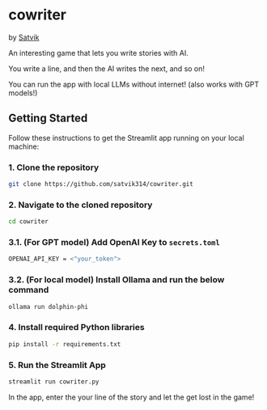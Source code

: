 # cowriter

by [Satvik](https://www.linkedin.com/in/satvik-paramkusham/)

An interesting game that lets you write stories with AI.

You write a line, and then the AI writes the next, and so on!

You can run the app with local LLMs without internet! (also works with GPT models!)

## Getting Started

Follow these instructions to get the Streamlit app running on your local machine:

### 1. Clone the repository
```bash
git clone https://github.com/satvik314/cowriter.git
```

### 2. Navigate to the cloned repository
```bash
cd cowriter
```

### 3.1. (For GPT model) Add OpenAI Key to ```secrets.toml```
```bash
OPENAI_API_KEY = <"your_token">
```

### 3.2. (For local model) Install Ollama and run the below command
```bash
ollama run dolphin-phi
```

### 4. Install required Python libraries
```bash
pip install -r requirements.txt
```

### 5. Run the Streamlit App
```bash
streamlit run cowriter.py
```

In the app, enter the your line of the story and let the get lost in the game!